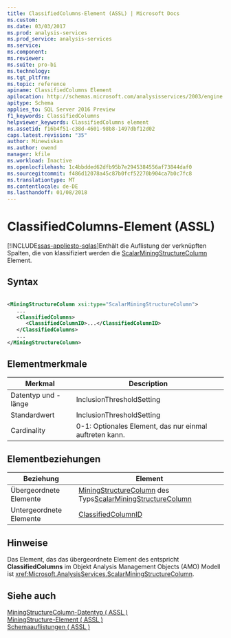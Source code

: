 ```yaml
---
title: ClassifiedColumns-Element (ASSL) | Microsoft Docs
ms.custom: 
ms.date: 03/03/2017
ms.prod: analysis-services
ms.prod_service: analysis-services
ms.service: 
ms.component: 
ms.reviewer: 
ms.suite: pro-bi
ms.technology: 
ms.tgt_pltfrm: 
ms.topic: reference
apiname: ClassifiedColumns Element
apilocation: http://schemas.microsoft.com/analysisservices/2003/engine
apitype: Schema
applies_to: SQL Server 2016 Preview
f1_keywords: ClassifiedColumns
helpviewer_keywords: ClassifiedColumns element
ms.assetid: f16b4f51-c38d-4601-98b8-1497dbf12d02
caps.latest.revision: "35"
author: Minewiskan
ms.author: owend
manager: kfile
ms.workload: Inactive
ms.openlocfilehash: 1c4bbdded62dfb95b7e2945384556af73844daf0
ms.sourcegitcommit: f486d12078a45c87b0fcf52270b904ca7b0c7fc8
ms.translationtype: MT
ms.contentlocale: de-DE
ms.lasthandoff: 01/08/2018
---
```

# <a name="classifiedcolumns-element-assl"></a>ClassifiedColumns-Element (ASSL)
[!INCLUDE[ssas-appliesto-sqlas](../../../includes/ssas-appliesto-sqlas.md)]Enthält die Auflistung der verknüpften Spalten, die von klassifiziert werden die [ScalarMiningStructureColumn](../../../analysis-services/scripting/data-type/scalarminingstructurecolumn-data-type-assl.md) Element.  
  
## <a name="syntax"></a>Syntax  
  
```xml  
  
<MiningStructureColumn xsi:type="ScalarMiningStructureColumn">  
   ...  
   <ClassifiedColumns>  
      <ClassifiedColumnID>...</ClassifiedColumnID>  
   </ClassifiedColumns>  
   ...  
</MiningStructureColumn>  
```  
  
## <a name="element-characteristics"></a>Elementmerkmale  
  
|Merkmal|Description|  
|--------------------|-----------------|  
|Datentyp und -länge|InclusionThresholdSetting|  
|Standardwert|InclusionThresholdSetting|  
|Cardinality|0-1: Optionales Element, das nur einmal auftreten kann.|  
  
## <a name="element-relationships"></a>Elementbeziehungen  
  
|Beziehung|Element|  
|------------------|-------------|  
|Übergeordnete Elemente|[MiningStructureColumn](../../../analysis-services/scripting/data-type/miningstructurecolumn-data-type-assl.md) des Typs[ScalarMiningStructureColumn](../../../analysis-services/scripting/data-type/scalarminingstructurecolumn-data-type-assl.md)|  
|Untergeordnete Elemente|[ClassifiedColumnID](../../../analysis-services/scripting/properties/classifiedcolumnid-element-assl.md)|  
  
## <a name="remarks"></a>Hinweise  
 Das Element, das das übergeordnete Element des entspricht **ClassifiedColumns** im Objekt Analysis Management Objects (AMO) Modell ist <xref:Microsoft.AnalysisServices.ScalarMiningStructureColumn>.  
  
## <a name="see-also"></a>Siehe auch  
 [MiningStructureColumn-Datentyp &#40; ASSL &#41;](../../../analysis-services/scripting/data-type/miningstructurecolumn-data-type-assl.md)   
 [MiningStructure-Element &#40; ASSL &#41;](../../../analysis-services/scripting/objects/miningstructure-element-assl.md)   
 [Schemaauflistungen &#40; ASSL &#41;](../../../analysis-services/scripting/collections/collections-assl.md)  
  
  
